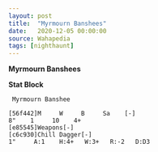 ```yaml
---
layout: post
title:  "Myrmourn Banshees"
date:   2020-12-05 00:00:00
source: Wahapedia
tags: [nighthaunt]
---
```


**Myrmourn Banshees**

**Stat Block**
```
 Myrmourn Banshee
```

```
[56f442]M     W     B     Sa    [-]
8"    1     10    4+    
[e85545]Weapons[-]
[c6c930]Chill Dagger[-]
1"     A:1    H:4+   W:3+   R:-2   D:D3  
```
    